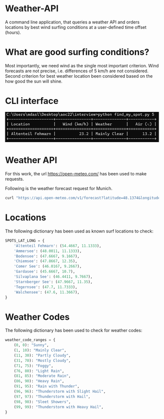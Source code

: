 # Weather-API
A command line application, that queries a weather API and orders locations by best wind surfing conditions at a user-defined time offset (hours).

# What are good surfing conditions?
Most importantly, we need wind as the single most important criterion.
Wind forecasts are not precise, i.e. differences of 5 km/h are not considered.
Second criterion for best weather location been considered based on the how good the sun will shine.

# CLI interface
![Sample Image](images/final_output.jpg)

# Weather API
For this work, the url https://open-meteo.com/ has been used to make requests.

Following is the weather forecast request for Munich.
```bash
curl "https://api.open-meteo.com/v1/forecast?latitude=48.1374&longitude=11.5755&hourly=temperature_2m,weathercode,windspeed_10m"
```

# Locations

The following dictionary has been used as known surf locations to check:
```python
SPOTS_LAT_LONG = {
    'Altenteil Fehmarn': (54.4667, 11.1333),
    'Ammersee': (48.0011, 11.1333),
    'Bodensee': (47.6667, 9.1667),
    'Chiemsee': (47.8667, 12.35),
    'Comer See': (46.0167, 9.2667),
    'Gardasee': (45.6667, 10.7),
    'Silvaplana See': (46.4411, 9.7667),
    'Starnberger See': (47.9667, 11.35),
    'Tegernsee': (47.7, 11.7333),
    'Walchensee': (47.6, 11.3667),
}
```
# Weather Codes

The following dictionary has been used to check for weather codes:
```python
weather_code_ranges = {
    (0, 0): "Sunny",
    (1, 10): "Mainly Clear",
    (11, 30): "Partly Cloudy",
    (31, 70): "Mostly Cloudy",
    (71, 75): "Foggy",
    (76, 80): "Light Rain",
    (81, 85): "Moderate Rain",
    (86, 90): "Heavy Rain",
    (91, 95): "Rain with Thunder",
    (96, 96): "Thunderstorm with Slight Hail",
    (97, 97): "Thunderstorm with Hail",
    (98, 98): "Sleet Showers",
    (99, 99): "Thunderstorm with Heavy Hail",
}
```